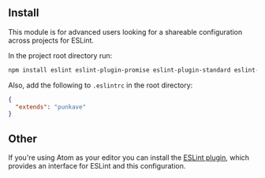 ## Install

This module is for advanced users looking for a shareable configuration across projects for ESLint.

In the project root directory run:

```bash
npm install eslint eslint-plugin-promise eslint-plugin-standard eslint-plugin-react eslint-config-standard eslint-config-punkave --save-dev
```

Also, add the following to `.eslintrc` in the root directory:

```json
{
  "extends": "punkave"
}
```

## Other

If you're using Atom as your editor you can install the [ESLint plugin](https://atom.io/packages/linter-eslint), which provides an interface for ESLint and this configuration.
